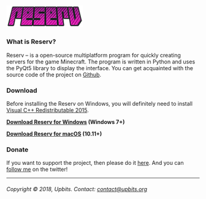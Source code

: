 ## [<img src="logo.png"/>](http://reserv.upbits.org/)

### What is Reserv?
Reserv – is a open-source multiplatform program for quickly creating servers for the game Minecraft. The program is written in Python and uses the PyQt5 library to display the interface. You can get acquainted with the source code of the project on [Github](http://github.com/upbits/reserv/).

### Download

Before installing the Reserv on Windows, you will definitely need to install [Visual C++ Redistributable 2015](https://www.microsoft.com/en-US/download/details.aspx?id=48145).

**[Download Reserv for Windows](http://upbits.org/reserv/ReservSetup.exe) (Windows 7+)**

**[Download Reserv for macOS](http://upbits.org/reserv/ReservMac.dmg) (10.11+)**

### Donate
If you want to support the project, then please do it [here](http://www.donationalerts.ru/r/upbits). And you can [follow me](http://twitter.com/ketraid) on the twitter!

---
###### Copyright © 2018, Upbits. Contact: <contact@upbits.org>

